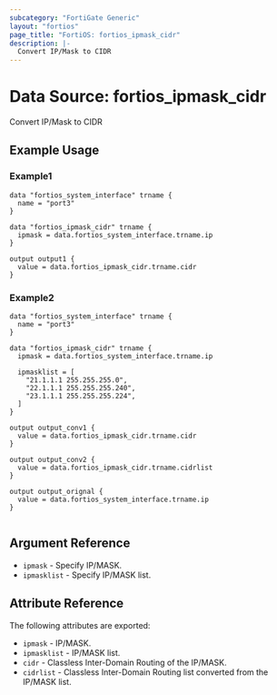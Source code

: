 ```yaml
---
subcategory: "FortiGate Generic"
layout: "fortios"
page_title: "FortiOS: fortios_ipmask_cidr"
description: |-
  Convert IP/Mask to CIDR
---
```


# Data Source: fortios_ipmask_cidr
Convert IP/Mask to CIDR

## Example Usage

### Example1

```hcl
data "fortios_system_interface" trname {
  name = "port3"
}

data "fortios_ipmask_cidr" trname {
  ipmask = data.fortios_system_interface.trname.ip
}

output output1 {
  value = data.fortios_ipmask_cidr.trname.cidr
}
```

### Example2

```hcl
data "fortios_system_interface" trname {
  name = "port3"
}

data "fortios_ipmask_cidr" trname {
  ipmask = data.fortios_system_interface.trname.ip

  ipmasklist = [
    "21.1.1.1 255.255.255.0",
    "22.1.1.1 255.255.255.240",
    "23.1.1.1 255.255.255.224",
  ]
}

output output_conv1 {
  value = data.fortios_ipmask_cidr.trname.cidr
}

output output_conv2 {
  value = data.fortios_ipmask_cidr.trname.cidrlist
}

output output_orignal {
  value = data.fortios_system_interface.trname.ip
}


```

## Argument Reference

* `ipmask` - Specify IP/MASK.
* `ipmasklist` - Specify IP/MASK list.

## Attribute Reference

The following attributes are exported:

* `ipmask` - IP/MASK.
* `ipmasklist` - IP/MASK list.
* `cidr` - Classless Inter-Domain Routing of the IP/MASK.
* `cidrlist` - Classless Inter-Domain Routing list converted from the IP/MASK list.


